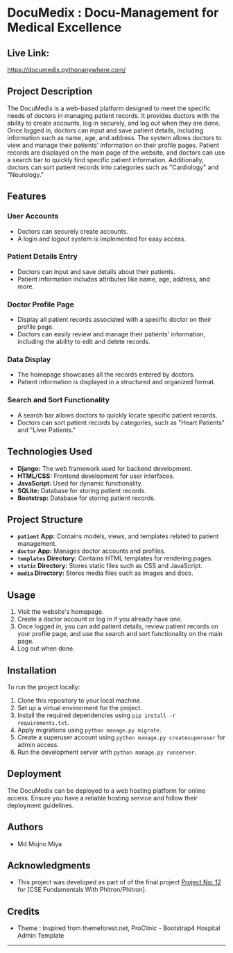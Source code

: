 # DocuMedix : Docu-Management for Medical Excellence

## Live Link:
https://documedix.pythonanywhere.com/

## Project Description

The DocuMedix is a web-based platform designed to meet the specific needs of doctors in managing patient records. It provides doctors with the ability to create accounts, log in securely, and log out when they are done. Once logged in, doctors can input and save patient details, including information such as name, age, and address. The system allows doctors to view and manage their patients' information on their profile pages. Patient records are displayed on the main page of the website, and doctors can use a search bar to quickly find specific patient information. Additionally, doctors can sort patient records into categories such as "Cardiology" and "Neurology."

## Features

### User Accounts

- Doctors can securely create accounts.
- A login and logout system is implemented for easy access.

### Patient Details Entry

- Doctors can input and save details about their patients.
- Patient information includes attributes like name, age, address, and more.

### Doctor Profile Page

- Display all patient records associated with a specific doctor on their profile page.
- Doctors can easily review and manage their patients' information, including the ability to edit and delete records.

### Data Display

- The homepage showcases all the records entered by doctors.
- Patient information is displayed in a structured and organized format.

### Search and Sort Functionality

- A search bar allows doctors to quickly locate specific patient records.
- Doctors can sort patient records by categories, such as "Heart Patients" and "Liver Patients."



## Technologies Used

- **Django:** The web framework used for backend development.
- **HTML/CSS:** Frontend development for user interfaces.
- **JavaScript:** Used for dynamic functionality.
- **SQLite:** Database for storing patient records.
- **Bootstrap:** Database for storing patient records.


## Project Structure

- **`patient` App:** Contains models, views, and templates related to patient management.
- **`doctor` App:** Manages doctor accounts and profiles.
- **`templates` Directory:** Contains HTML templates for rendering pages.
- **`static` Directory:** Stores static files such as CSS and JavaScript.
- **`media` Directory:** Stores media files such as images and docs.

## Usage

1. Visit the website's homepage.
2. Create a doctor account or log in if you already have one.
3. Once logged in, you can add patient details, review patient records on your profile page, and use the search and sort functionality on the main page.
4. Log out when done.

## Installation

To run the project locally:

1. Clone this repository to your local machine.
2. Set up a virtual environment for the project.
3. Install the required dependencies using `pip install -r requirements.txt`.
4. Apply migrations using `python manage.py migrate`.
5. Create a superuser account using `python manage.py createsuperuser` for admin access.
6. Run the development server with `python manage.py runserver`.

## Deployment

The DocuMedix can be deployed to a web hosting platform for online access. Ensure you have a reliable hosting service and follow their deployment guidelines.

## Authors

- Md Mojno Miya

## Acknowledgments

- This project was developed as part of of the final project [Project No: 12](#project-no-12) for [CSE Fundamentals With Phitron/Phitron].


## Credits
- Theme : Inspired from themeforest.net, ProClinic - Bootstrap4 Hospital Admin Template
---

